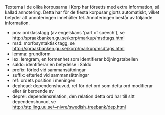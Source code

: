 
Texterna i de olika korpusarna i Korp har försetts med extra information, så kallad annotering. Detta har för de flesta korpusar gjorts automatiskt, vilket betyder att annoteringen innehåller fel. Annoteringen består av följande information.


* pos: ordklasstagg (av engelskans 'part of speech'), se http://spraakbanken.gu.se/korp/markup/msdtags.html
* msd: morfosyntaktisk tagg, se http://spraakbanken.gu.se/korp/markup/msdtags.html
* lemma: grundform
* lex: lemgram, en formenhet som identifierar böjningstabellen
* saldo: identifierar en betydelse i Saldo
* prefix: förled vid sammansättningar
* suffix: efterled vid sammansättningar
* ref: ordets position i meningen
* dephead: dependenshuvud, ref för det ord som detta ord modifierar eller är beroende av
* deprel: dependensrelation, den relation detta ord har till sitt dependenshuvud, se http://stp.ling.uu.se/~nivre/swedish_treebank/dep.html
